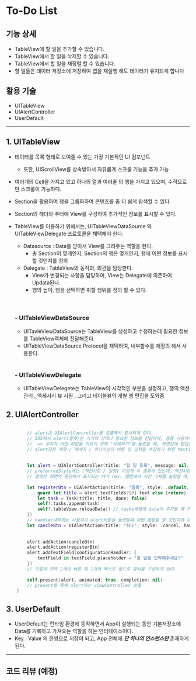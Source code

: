 # To-Do List

## 기능 상세
- TableView에 할 일을 추가할 수 있습니다.
- TableView에서 할 일을 삭제할 수 있습니다.
- TableView에서 할 일을 재정렬 할 수 있습니다.
- 할 일들은 데이터 저장소에 저장하여 앱을 재실행 해도 데이터가 유지되게 합니다

## 활용 기술
- UITableView
- UIAlertController
- UserDefault

---

## 1. **UITableView**
- 데이터를 목록 형태로 보여줄 수 있는 가장 기본적인 UI 컴포넌트
    - 또한, UIScrollView를 상속받아서 자유롭게 스크롤 기능을 추가 가능
- 여러개의 Cell을 가지고 있고 하나의 열과 여러줄 의 행을 가지고 있으며, 수직으로만 스크롤이 가능하다.
- Section을 활용하여 행을 그룹화하여 콘텐츠를 좀 더 쉽게 탐색할 수 있다.
- Section의 헤더와 푸터에 View를 구성하여 추가적인 정보를 표시할 수 있다.
- TableView를 이용하기 위해서는, UITableViewDataSource 와 UITableViewDelegate 프로토콜을 채택해야 한다.
     - Datasource : Data를 받아서 View를 그려주는 역할을 한다.
        - 총 Section이 몇개인지, Section의 행은 몇개인지, 행에 어떤 정보를 표시 할 것인지를 정의
     - Delegate : TableView의 동작과, 외관을 담당한다.
        - View가 변경되는 사항을 담당하여, View는 Delegate에 의존하여 Updata된다. 
        - 행의 높이, 행을 선택하면 취할 행위를 정의 할 수 있다.
        <br/><br/><br/>
    ### - UITableViewDataSource
    - UITavleViewDataSource는 TableView를 생성하고 수정하는데 필요한 정보를 TableView객체에 전달해준다.
    - UITableViewDataSource Protocol을 채택하여, 내부함수를 재정의 해서 사용한다.
    <br/><br/>

    ### - UITableViewDelegate
    - UITableViewDelegete는 TableView의 시각적인 부분을 설정하고, 행의 액션관리 , 엑세서리 뷰 지원 , 그리고 테이블뷰의 개별 행 편집을 도와줌

 ## 2. **UIAlertController**
```swift

        // alert은 UIAlertController를 호출해서 표시되게 한다.
        // IOS에서 alert(알럿)은 기기의 상태나 중요한 정보를 전달하며, 종종 사용자에게 피드백을 요청하기 위해 사용이 된다
        //  => 우리가 어떤 파일을 지우기 위해 "삭제하기"를 눌렀을 때, 화면상에 팝업창 처럼 나타나서 "삭제하시겠습니까? 삭제하기 / 취소" 와 같은 창을 말한다.
        // alert창은 제목 / 메세지 / 하나이상의 버튼 및 입력을 수집하기 위한 text필드로 구성된다.
        
        
        let alert = UIAlertController(title: "할 일 등록", message: nil, preferredStyle: .alert)
        // preferredStyle에는 [액션시트 / 알럿] 이렇게 두 종류가 있는데, 액션시트는 화면의 하단에서 표시되는 녀석 (ex. sns에서 공유하기를 눌렀을 떄, 공유하기 관련 설정이 하단에서 등장하는 것 마냥)
        // 알럿은 화면의 중단에서 표시되는 녀석 (ex. 앨범에서 사진 삭제를 눌렀을 때, 화면의 중앙에서 [삭제하기 / 취소] 와 같이 표시되는 것)
        
        let registerBtn = UIAlertAction(title: "등록", style: .default, handler: { [weak self] _ in
            guard let title = alert.textFields?[0].text else {return}
            let task = Task(title: title, done: false)
            self?.tasks.append(task)
            self?.tableView.reloadData() // tasks배열에 data가 추가될 때 마다, tableView를 갱신해서 데이터를 Load해온다.
        })
        // handler내부에는 사용자가 alert버튼을 눌렀을때 어떤 행동을 할 것인지에 대한 클로저를 정의해주면 된다!!
        let cancleBtn = UIAlertAction(title: "취소", style: .cancel, handler: nil)
         
        
        alert.addAction(cancleBtn)
        alert.addAction(registerBtn)
        alert.addTextField(configurationHandler: {
            textField in textField.placeholder = "할 일을 입력해주세요!"
        })
        // 이렇게 위의 2개의 버튼 및 1개의 텍스트 필드로 알터를 구성하게 된다.
        
        self.present(alert, animated: true, completion: nil)
        // present를 통해 alert라는 viewController 호출
    }    
 ```
 ## 3. **UserDefault**
 - UserDefault는 런타임 환경에 동작하면서 App이 실행되는 동안 기본저장소에 Data를 기록하고 가져오는 역할을 하는 인터페이스이다.
 - Key : Value 의 한쌍으로 저장이 되고, App 전체에 _**단 하나의 인스턴스만**_ 존재하게 된다.

---
## 코드 리뷰 (예정)
